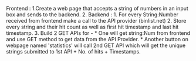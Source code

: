 Frontend :
    1.Create a web page that accepts a string of numbers in an input box and sends to the backend.
    2. 
Backend :
    1. For every String:Number received from frontend make a call to the API provider (binlist.net)
    2. Store every string and their hit count as well as first hit timestamp and last hit timestamp.
    3. Build 2 GET APIs for -
        * One will get string:Num from frontend and use GET method to get data from the API Provider.
        * Another button on webpage named 'statistics' will call 2nd GET API which will get the unique strings 
            submitted to 1st API + No. of hits + Timestamps.